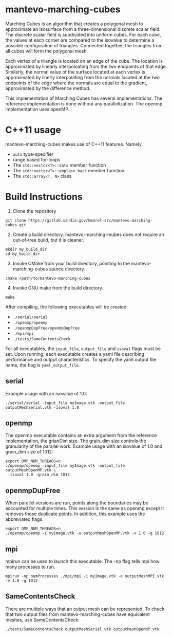 # mantevo-marching-cubes #

Marching Cubes is an algorithm that creates a polygonal mesh to approximate an isosurface
from a three-dimensional discrete scalar field. The discrete scalar field is subdivided into
uniform cubes. For each cube, the values at each corner are compared to the isovalue
to determine a possible configuration of triangles. Connected together, the triangles from all
cubes will form the polygonal mesh.

Each vertex of a triangle is located on an edge of the cube. The location is approximated
by linearly interpoloating from the two endpoints of that edge. Similarly, the normal value of the
surface located at each vertex is approximated by linerly interpolating from the normals located at the
two endpoints of the edge where the normals are equal to the gradient, approximated by the difference
method.

This implementation of Marching Cubes has several implementations. The reference implementation
is done without any parallelization. The openmp implementation uses openMP.

# C++11 usage #

mantevo-marching-cubes makes use of C++11 features. Namely
* `auto` type-specifier
* range based for-loops
* The `std::vector<T>::data` member function
* The `std::vector<T>::emplace_back` member function
* The `std::array<T, N>` class

# Build Instructions #
1. Clone the repository

```
git clone https://gitlab.sandia.gov/kmorel-src/mantevo-marching-cubes.git
```
2. Create a build directory. mantevo-marching-mubes does not require an out-of-tree build, but it is
cleaner.

```
mkdir my_build_dir
cd my_build_dir
```
3. Invoke CMake from your build directory, pointing to the mantevo-marching-cubes source directory.

```
cmake /path/to/mantevo-marching-cubes
```
4. Invoke GNU make from the build directory.

```
make
```

After compiling, the following executables will be created:
* `./serial/serial`
* `./openmp/openmp`
* `./openmpDupFree/openmpDupFree`
* `./mpi/mpi`
* `./tests/SameContentsCheck`

For all executables, the `input_file`, `output_file` and `isoval` flags must be set.
Upon running, each executable creates a yaml file describing performance and output
characteristics. To specify the yaml output file name, the flag is `yaml_output_file`.

## serial ##
Example usage with an isovalue of 1.0:
```
./serial/serial -input_file myImage.vtk -output_file outputMeshSerial.vtk -isoval 1.0
```

## openmp ##
The openmp executable contains an extra argument from the reference implementation, the
grianDim size. The grain\_dim size controls the granularity of the parallel work.
Example usage with an isovalue of 1.0 and grain\_dim size of 1012:
```
export OMP_NUM_THREADS=n
./openmp/openmp -input_file myImage.vtk -output_file outputMeshOpenMP.vtk \
 -isoval 1.0 -grain_dim 1012
```

## openmpDupFree ##
When parallel versions are run, points along the boundaries may be accounted for multiple
times. This version is the same as openmp except it removes those duplicate points.
In addition, this example uses the abbreviated flags.
```
export OMP_NUM_THREADS=n
./openmp/openmp -i myImage.vtk -o outputMeshOpenMP.vtk -v 1.0 -g 1012
```

## mpi ##
mpirun can be used to launch this executable. The -np flag tells mpi how many
processes to run.
```
mpirun -np numProcesses ./mpi/mpi -i myImage.vtk -o outputMeshMPI.vtk -v 1.0 -g 1012
```

## SameContentsCheck ##
There are multiple ways that an output mesh can be represented. To check that two output files
from mantevo-marching-cubes have equivalent meshes, use SameContentsCheck:
```
./tests/SameContentsCheck outputMeshSerial.vtk outputMeshOpenMP.vtk
```

